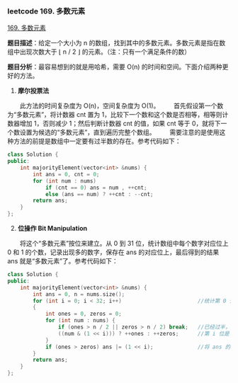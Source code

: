 ### leetcode 169. 多数元素

[169. 多数元素](https://leetcode-cn.com/problems/majority-element/)

**题目描述**：给定一个大小为 n 的数组，找到其中的多数元素。多数元素是指在数组中出现次数大于 $\lfloor$ n / 2 $\rfloor$ 的元素。（注：只有一个满足条件的数）

**题目分析**：最容易想到的就是用哈希，需要 O(n) 的时间和空间。下面介绍两种更好的方法。

1. **摩尔投票法**

&emsp;&emsp;此方法的时间复杂度为 O(n)，空间复杂度为 O(1)。
&emsp;&emsp;首先假设第一个数为“多数元素”，将计数器 cnt 置为 1，比较下一个数和这个数是否相等，相等则计数器增加 1，否则减少 1；然后判断计数器 cnt 的值，如果 cnt 等于 0，就将下一个数设置为候选的“多数元素”，直到遍历完整个数组。
&emsp;&emsp;需要注意的是使用这种方法的前提是数组中一定要有过半数的存在。参考代码如下：

```c++
class Solution {
public:
    int majorityElement(vector<int> &nums) {
        int ans = 0, cnt = 0;
        for (int num : nums)
            if (cnt == 0) ans = num , ++cnt;
            else (ans == num) ? ++cnt : --cnt;
        return ans;
    }
};
```

2. **位操作 Bit Manipulation**

&emsp;&emsp;将这个“多数元素”按位来建立。从 0 到 31 位，统计数组中每个数字对应位上 0 和 1 的个数，记录出现多的数字，保存在 ans 的对应位上，最后得到的结果 ans 就是“多数元素”了。参考代码如下：

```c++
class Solution {
public:
    int majorityElement(vector<int> &nums) {
        int ans = 0, n = nums.size();
        for (int i = 0; i < 32; i++)                        //统计第 0 位到第 31 位
        {
            int ones = 0, zeros = 0;
            for (int num : nums) {
                if (ones > n / 2 || zeros > n / 2) break;   //已经过半，无须再统计
                ((num & (1 << i))) ? ++ones : ++zeros;      //第 i 位是 1 / 0
            }
            if (ones > zeros) ans |= (1 << i);              //将 ans 的第 i 位置为出现多的数字
        }
        return ans;
    }
};
```
